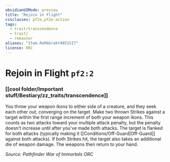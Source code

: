 ```yaml
---
obsidianUIMode: preview
title: "Rejoin in Flight"
cssclasses: pf2e,pf2e-action
tags:
  - trait/transcendence
  - trait/
  - remaster
aliases: "Item.ReR6GrakY4951SI7"
license: ORC
---
```

# Rejoin in Flight `pf2:2`

### [[cool folder/Important stuff/Bestiary/zz_traits/transcendence]]






You throw your weapon ikons to either side of a creature, and they seek each other out, converging on the target. Make two thrown Strikes against a target within the first range increment of both your weapon ikons. This counts as two attacks toward your multiple attack penalty, but the penalty doesn't increase until after you've made both attacks. The target is flanked for both attacks (typically making it [[Conditions/Off-Guard|Off-Guard]] against both attacks). If both Strikes hit, the target also takes an additional die of weapon damage. The weapons then return to your hand.

*Source: Pathfinder War of Immortals*
*ORC*